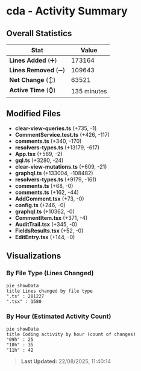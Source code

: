 # cda - Activity Summary 

## Overall Statistics

| Stat                   | Value                                                             |
| ---------------------- | ----------------------------------------------------------------- |
| **Lines Added** (➕)   | 173164                                          |
| **Lines Removed** (➖) | 109643                                        |
| **Net Change** (↕)    | 63521                |
| **Active Time** (⌚)   | 135 minutes |


## Modified Files
- **clear-view-queries.ts** (+735, -1)
- **CommentService.test.ts** (+426, -117)
- **comments.ts** (+340, -170)
- **resolvers-types.ts** (+13179, -617)
- **App.tsx** (+589, -2)
- **gql.ts** (+3280, -24)
- **clear-view-mutations.ts** (+609, -21)
- **graphql.ts** (+133004, -108482)
- **resolvers-types.ts** (+9179, -161)
- **comments.ts** (+68, -0)
- **comments.ts** (+162, -44)
- **AddComment.tsx** (+73, -0)
- **config.ts** (+246, -0)
- **graphql.ts** (+10362, -0)
- **CommentItem.tsx** (+371, -4)
- **AuditTrail.tsx** (+345, -0)
- **FieldsResults.tsx** (+52, -0)
- **EditEntry.tsx** (+144, -0)

## Visualizations

### By File Type (Lines Changed)

```mermaid
pie showData
title Lines changed by file type
".ts" : 281227
".tsx" : 1580
```

### By Hour (Estimated Activity Count)

```mermaid
pie showData
title Coding activity by hour (count of changes)
"09h" : 25
"10h" : 35
"11h" : 42
```


> **Last Updated:** 22/08/2025, 11:40:14